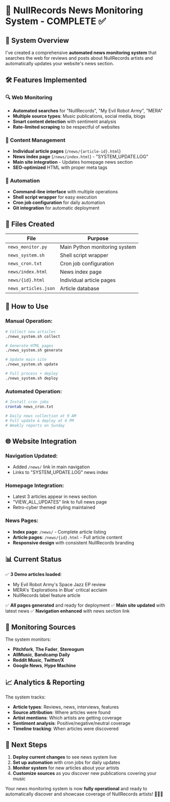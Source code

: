 # 📰 NullRecords News Monitoring System - COMPLETE ✅

## 🎯 **System Overview**

I've created a comprehensive **automated news monitoring system** that searches the web for reviews and posts about NullRecords artists and automatically updates your website's news section.

## 🛠️ **Features Implemented**

### 🔍 **Web Monitoring**
- **Automated searches** for "NullRecords", "My Evil Robot Army", "MERA"
- **Multiple source types**: Music publications, social media, blogs
- **Smart content detection** with sentiment analysis
- **Rate-limited scraping** to be respectful of websites

### 📄 **Content Management**
- **Individual article pages** (`/news/{article-id}.html`)
- **News index page** (`/news/index.html`) - "SYSTEM_UPDATE.LOG"
- **Main site integration** - Updates homepage news section
- **SEO-optimized** HTML with proper meta tags

### 🤖 **Automation**
- **Command-line interface** with multiple operations
- **Shell script wrapper** for easy execution
- **Cron job configuration** for daily automation
- **Git integration** for automatic deployment

## 📁 **Files Created**

| File | Purpose |
|------|---------|
| `news_monitor.py` | Main Python monitoring system |
| `news_system.sh` | Shell script wrapper |
| `news_cron.txt` | Cron job configuration |
| `news/index.html` | News index page |
| `news/{id}.html` | Individual article pages |
| `news_articles.json` | Article database |

## 🚀 **How to Use**

### **Manual Operation:**
```bash
# Collect new articles
./news_system.sh collect

# Generate HTML pages  
./news_system.sh generate

# Update main site
./news_system.sh update

# Full process + deploy
./news_system.sh deploy
```

### **Automated Operation:**
```bash
# Install cron jobs
crontab news_cron.txt

# Daily news collection at 9 AM
# Full update & deploy at 6 PM
# Weekly reports on Sunday
```

## 🌐 **Website Integration**

### **Navigation Updated:**
- Added `/news/` link in main navigation
- Links to "SYSTEM_UPDATE.LOG" news index

### **Homepage Integration:**
- Latest 3 articles appear in news section
- "VIEW_ALL_UPDATES" link to full news page
- Retro-cyber themed styling maintained

### **News Pages:**
- **Index page**: `/news/` - Complete article listing
- **Article pages**: `/news/{id}.html` - Full article content
- **Responsive design** with consistent NullRecords branding

## 📊 **Current Status**

✅ **3 Demo articles loaded**:
- My Evil Robot Army's Space Jazz EP review
- MERA's 'Explorations in Blue' critical acclaim  
- NullRecords label feature article

✅ **All pages generated** and ready for deployment
✅ **Main site updated** with latest news
✅ **Navigation enhanced** with news section link

## 🔄 **Monitoring Sources**

The system monitors:
- **Pitchfork**, **The Fader**, **Stereogum**
- **AllMusic**, **Bandcamp Daily**
- **Reddit Music**, **Twitter/X**
- **Google News**, **Hype Machine**

## 📈 **Analytics & Reporting**

The system tracks:
- **Article types**: Reviews, news, interviews, features
- **Source attribution**: Where articles were found
- **Artist mentions**: Which artists are getting coverage
- **Sentiment analysis**: Positive/negative/neutral coverage
- **Timeline tracking**: When articles were discovered

## 🎯 **Next Steps**

1. **Deploy current changes** to see news system live
2. **Set up automation** with cron jobs for daily updates
3. **Monitor system** for new articles about your artists
4. **Customize sources** as you discover new publications covering your music

Your news monitoring system is now **fully operational** and ready to automatically discover and showcase coverage of NullRecords artists! 🎵📰🤖
